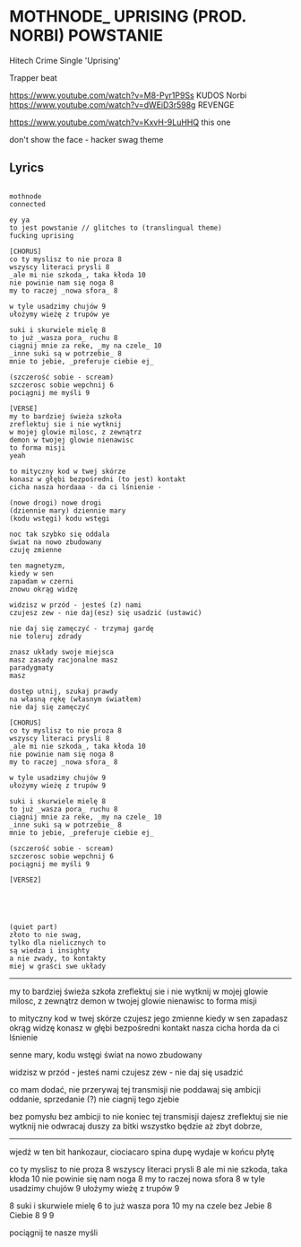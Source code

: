 # MOTHNODE_ UPRISING (PROD. NORBI) POWSTANIE
Hitech Crime Single 'Uprising'

Trapper beat

https://www.youtube.com/watch?v=M8-Pyr1P9Ss KUDOS
Norbi
https://www.youtube.com/watch?v=dWEiD3r598g REVENGE

https://www.youtube.com/watch?v=KxvH-9LuHHQ this one

don't show the face - hacker swag theme

## Lyrics

```

mothnode
connected

ey ya
to jest powstanie // glitches to (translingual theme)
fucking uprising

[CHORUS]
co ty myslisz to nie proza 8
wszyscy literaci prysli 8
_ale mi nie szkoda_, taka kłoda 10
nie powinie nam się noga 8
my to raczej _nowa sfora_ 8

w tyle usadzimy chujów 9
ułożymy wieżę z trupów ye

suki i skurwiele mielę 8
to już _wasza pora_ ruchu 8
ciągnij mnie za reke, _my na czele_ 10
_inne suki są w potrzebie_ 8
mnie to jebie, _preferuje ciebie ej_

(szczerość sobie - scream)
szczerosc sobie wepchnij 6
pociągnij me myśli 9

[VERSE]
my to bardziej świeża szkoła
zreflektuj sie i nie wytknij
w mojej glowie milosc, z zewnątrz 
demon w twojej glowie nienawisc 
to forma misji
yeah

to mityczny kod w twej skórze 
konasz w głębi bezpośredni (to jest) kontakt
cicha nasza hordaaa - da ci lśnienie - 

(nowe drogi) nowe drogi
(dziennie mary) dziennie mary 
(kodu wstęgi) kodu wstęgi 

noc tak szybko się oddala
świat na nowo zbudowany 
czuję zmienne

ten magnetyzm, 
kiedy w sen 
zapadam w czerni 
znowu okrąg widzę 

widzisz w przód - jesteś (z) nami 
czujesz zew - nie daj(esz) się usadzić (ustawić)

nie daj się zamęczyć - trzymaj gardę
nie toleruj zdrady

znasz układy swoje miejsca
masz zasady racjonalne masz 
paradygmaty 
masz 

dostęp utnij, szukaj prawdy
na własną rękę (własnym światłem)
nie daj się zamęczyć

[CHORUS]
co ty myslisz to nie proza 8
wszyscy literaci prysli 8
_ale mi nie szkoda_, taka kłoda 10
nie powinie nam się noga 8
my to raczej _nowa sfora_ 8

w tyle usadzimy chujów 9
ułożymy wieżę z trupów 9

suki i skurwiele mielę 8
to już _wasza pora_ ruchu 8
ciągnij mnie za reke, _my na czele_ 10
_inne suki są w potrzebie_ 8
mnie to jebie, _preferuje ciebie ej_

(szczerość sobie - scream)
szczerosc sobie wepchnij 6
pociągnij me myśli 9

[VERSE2]





(quiet part)
złoto to nie swag,
tylko dla nielicznych to 
są wiedza i insighty
a nie zwady, to kontakty
miej w graści swe układy

```

------------------


my to bardziej świeża szkoła
zreflektuj sie i nie wytknij
w mojej glowie milosc, z zewnątrz demon
w twojej glowie nienawisc to forma misji

to mityczny kod w twej skórze 
czujesz jego zmienne kiedy w sen zapadasz
okrąg widzę 
konasz w głębi 
bezpośredni kontakt
nasza cicha horda 
da ci lśnienie

senne mary, kodu wstęgi
świat na nowo zbudowany

widzisz w przód - jesteś nami 
czujesz zew - nie daj się usadzić




co mam dodać, nie przerywaj tej transmisji
nie poddawaj się ambicji
oddanie, sprzedanie (?)
nie ciagnij tego zjebie

bez pomysłu bez ambicji
to nie koniec tej transmisji
dajesz zreflektuj sie nie wytknij
nie odwracaj duszy za bitki
wszystko będzie aż zbyt dobrze,

-----

wjedź w ten bit hankozaur,
ciociacaro spina dupę 
wydaje w końcu płytę


co ty myslisz to nie proza 8
wszyscy literaci prysli 8
ale mi nie szkoda, taka kłoda 10
nie powinie się nam noga 8
my to raczej nowa sfora 8
w tyle usadzimy chujów 9
ułożymy wieżę z trupów 9

8 suki i skurwiele mielę 
6 to już wasza pora
10 my na czele bez 
Jebie 8
Ciebie 8
9
9


pociągnij te nasze myśli

